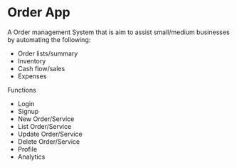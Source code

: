 # Order App
A Order management System that is aim to assist small/medium businesses by automating the following:
 * Order lists/summary
 * Inventory
 * Cash flow/sales
 * Expenses

Functions
 * Login
 * Signup
 * New Order/Service
 * List Order/Service
 * Update Order/Service
 * Delete Order/Service
 * Profile
 * Analytics
